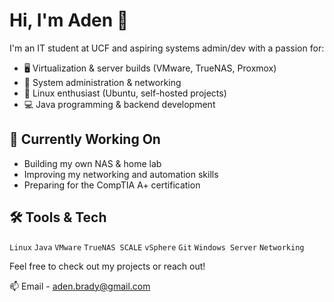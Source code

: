 # Hi, I'm Aden 👋

I'm an IT student at UCF and aspiring systems admin/dev with a passion for:
- 🖥️ Virtualization & server builds (VMware, TrueNAS, Proxmox)
- 🧰 System administration & networking
- 🐧 Linux enthusiast (Ubuntu, self-hosted projects)
- 💻 Java programming & backend development

## 🔧 Currently Working On
- Building my own NAS & home lab
- Improving my networking and automation skills
- Preparing for the CompTIA A+ certification

## 🛠️ Tools & Tech
`Linux` `Java` `VMware` `TrueNAS SCALE` `vSphere` `Git` `Windows Server` `Networking`

Feel free to check out my projects or reach out!

📫 Email - aden.brady@gmail.com
